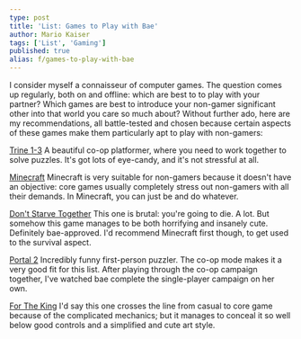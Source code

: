 ```yaml
---
type: post
title: 'List: Games to Play with Bae'
author: Mario Kaiser
tags: ['List', 'Gaming']
published: true
alias: f/games-to-play-with-bae
---
```


I consider myself a connaisseur of computer games. The question comes up regularly, both on and offline: which are best to to play with your partner? Which games are best to introduce your non-gamer significant other into that world you care so much about? Without further ado, here are my recommendations, all battle-tested and chosen because certain aspects of these games make them particularly apt to play with non-gamers:

[Trine 1-3](http://store.steampowered.com/app/35700/Trine_Enchanted_Edition/)
A beautiful co-op platformer, where you need to work together to solve puzzles. It's got lots of eye-candy, and it's not stressful at all.

[Minecraft](https://minecraft.net/)
Minecraft is very suitable for non-gamers because it doesn't have an objective: core games usually completely stress out non-gamers with all their demands. In Minecraft, you can just be and do whatever.

[Don't Starve Together](http://store.steampowered.com/app/322330/Dont_Starve_Together/)
This one is brutal: you're going to die. A lot. But somehow this game manages to be both horrifying and insanely cute. Definitely bae-approved. I'd recommend Minecraft first though, to get used to the survival aspect.

[Portal 2](http://store.steampowered.com/app/620/Portal_2/)
Incredibly funny first-person puzzler. The co-op mode makes it a very good fit for this list. After playing through the co-op campaign together, I've watched bae complete the single-player campaign on her own.

[For The King](http://store.steampowered.com/app/527230/For_The_King/)
I'd say this one crosses the line from casual to core game because of the complicated mechanics; but it manages to conceal it so well below good controls and a simplified and cute art style.
